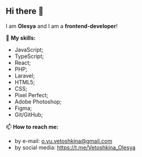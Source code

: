 ## Hi there 👋

I am **Olesya** and I am a **frontend-developer**!

🔭 **My skills:**
- JavaScript;
- TypeScript;
- React;
- PHP;
- Laravel;
- HTML5;
- CSS;
- Pixel Perfect;
- Adobe Photoshop;
- Figma;
- Git/GitHub;

📫 **How to reach me:** 
- by e-mail: o.yu.vetoshkina@gmail.com
- by social media: https://t.me/Vetoshkina_Olesya

<!--
**Olesya1988/Olesya1988** is a ✨ _special_ ✨ repository because its `README.md` (this file) appears on your GitHub profile.

Here are some ideas to get you started:

- 🔭 I’m currently working on ...
- 🌱 I’m currently learning ...
- 👯 I’m looking to collaborate on ...
- 🤔 I’m looking for help with ...
- 💬 Ask me about ...
- 📫 How to reach me: ...
- 😄 Pronouns: ...
- ⚡ Fun fact: ...
-->
